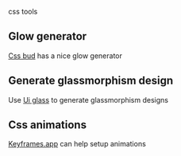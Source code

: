 css tools 

## Glow generator

[Css bud](https://cssbud.com/css-generator/css-glow-generator/) has a nice glow generator

## Generate glassmorphism design 

Use [Ui glass](https://ui.glass/generator/) to generate glassmorphism designs

## Css animations

[Keyframes.app](https://keyframes.app/animate) can help setup animations 


